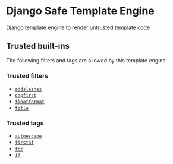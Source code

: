 # Django Safe Template Engine

Django template engine to render untrusted template code

## Trusted built-ins

The following filters and tags are allowed by this template engine.

### Trusted filters

- [`addslashes`](https://docs.djangoproject.com/en/dev/ref/templates/builtins/#addslashes)
- [`capfirst`](https://docs.djangoproject.com/en/dev/ref/templates/builtins/#capfirst)
- [`floatformat`](https://docs.djangoproject.com/en/dev/ref/templates/builtins/#floatformat)
- [`title`](https://docs.djangoproject.com/en/dev/ref/templates/builtins/#title)

### Trusted tags

- [`autoescape`](https://docs.djangoproject.com/en/dev/ref/templates/builtins/#autoescape)
- [`firstof`](https://docs.djangoproject.com/en/dev/ref/templates/builtins/#firstof)
- [`for`](https://docs.djangoproject.com/en/dev/ref/templates/builtins/#for)
- [`if`](https://docs.djangoproject.com/en/dev/ref/templates/builtins/#if)
